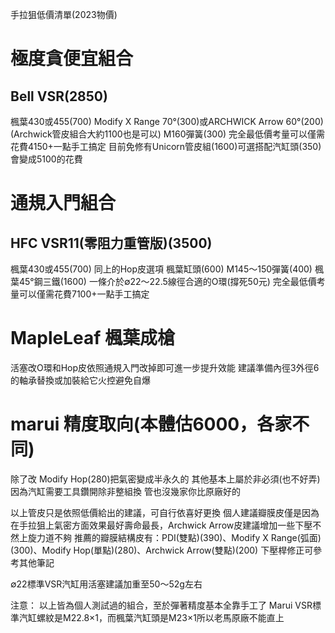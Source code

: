 手拉狙低價清單(2023物價)

# 極度貪便宜組合
## Bell VSR(2850)
楓葉430或455(700)
Modify X Range 70°(300)或ARCHWICK Arrow 60°(200)
(Archwick管皮組合大約1100也是可以)
M160彈簧(300)
完全最低價考量可以僅需花費4150+一點手工搞定
目前免修有Unicorn管皮組(1600)可選搭配汽缸頭(350)會變成5100的花費

# 通規入門組合
## HFC VSR11(零阻力重管版)(3500)
楓葉430或455(700)
同上的Hop皮選項
楓葉缸頭(600)
M145～150彈簧(400)
楓葉45°鋼三鐵(1600)
一條介於∅22～22.5線徑合適的O環(撐死50元)
完全最低價考量可以僅需花費7100+一點手工搞定

# MapleLeaf 楓葉成槍
活塞改O環和Hop皮依照通規入門改掉即可進一步提升效能
建議準備內徑3外徑6的軸承替換或加裝給它火控避免自爆

# marui 精度取向(本體估6000，各家不同)
除了改
Modify Hop(280)把氣密變成半永久的
其他基本上屬於非必須(也不好弄)
因為汽缸需要工具鑽開除非整組換
管也沒幾家你比原廠好的

以上管皮只是依照低價給出的建議，可自行依喜好更換
個人建議瓣膜皮僅是因為在手拉狙上氣密方面效果最好壽命最長，Archwick Arrow皮建議增加一些下壓不然上旋力道不夠
推薦的瓣膜結構皮有：PDI(雙點)(390)、Modify X Range(弧面)(300)、Modify Hop(單點)(280)、Archwick Arrow(雙點)(200)
下壓桿修正可參考其他筆記

∅22標準VSR汽缸用活塞建議加重至50～52g左右

注意：
以上皆為個人測試過的組合，至於彈著精度基本全靠手工了
Marui VSR標準汽缸螺紋是M22.8×1，而楓葉汽缸頭是M23×1所以老馬原廠不能直上